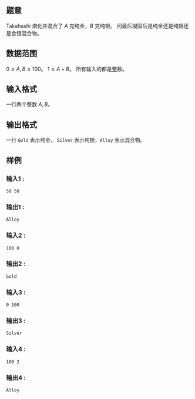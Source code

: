 ## 题意

Takahashi 熔化并混合了 $A$ 克纯金，$B$ 克纯银。
问最后凝固后是纯金还是纯银还是金银混合物。

## 数据范围

$0\le A,B\le 100$。
$1\le A+B$。
所有输入的都是整数。

## 输入格式

一行两个整数 $A,B$。
          
## 输出格式

一行 `Gold` 表示纯金， `Silver` 表示纯银，`Alloy` 表示混合物。

## 样例

### 输入1 :
```
50 50
```

### 输出1 :
```
Alloy
```

### 输入2 :
```
100 0
```

### 输出2 :
```
Gold
```

### 输入3 :
```
0 100
```

### 输出3 :
```
Silver
```

### 输入4 :
```
100 2
```

### 输出4 :
```
Alloy
```

